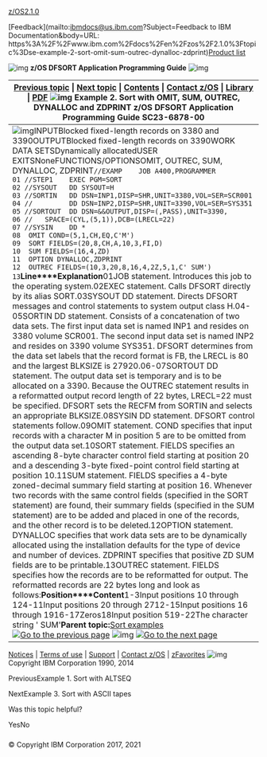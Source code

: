 [z/OS](https://www.ibm.com/docs/en/zos)[2.1.0](https://www.ibm.com/docs/en/zos/2.1.0)

[Feedback](mailto:ibmdocs@us.ibm.com?Subject=Feedback to IBM Documentation&body=URL: https%3A%2F%2Fwww.ibm.com%2Fdocs%2Fen%2Fzos%2F2.1.0%3Ftopic%3Dse-example-2-sort-omit-sum-outrec-dynalloc-zdprint)[Product list](https://www.ibm.com/docs/en/products)

![img](https://www.ibm.com/docs/en/SSLTBW_2.1.0/com.ibm.zos.v2r1.icea100/zoshead.gif) **z/OS DFSORT Application Programming Guide** ![img](https://www.ibm.com/docs/en/SSLTBW_2.1.0/com.ibm.zos.v2r1.icea100/zosspot.gif)

| [Previous topic](https://www.ibm.com/docs/en/SSLTBW_2.1.0/com.ibm.zos.v2r1.icea100/ice2ca_Example_1._Sort_with_ALTSEQ.htm) \| [Next topic](https://www.ibm.com/docs/en/SSLTBW_2.1.0/com.ibm.zos.v2r1.icea100/ice2ca_Example_3._Sort_with_ASCII_tapes.htm) \| [Contents](https://www.ibm.com/docs/en/SSLTBW_2.1.0/com.ibm.zos.v2r1.icea100/toc.htm) \| [Contact z/OS](https://www.ibm.com/docs/en/SSLTBW_2.1.0/com.ibm.zcontact.doc/webqs.html) \| [Library](https://www.ibm.com/docs/en/SSLTBW_2.1.0/com.ibm.zos.v2r1.ice/ice.htm) \| [PDF](http://publibz.boulder.ibm.com/epubs/pdf/ice2ca00.pdf)  ![img](https://www.ibm.com/docs/en/SSLTBW_2.1.0/com.ibm.zos.v2r1.icea100/c.gif) Example 2. Sort with OMIT, SUM, OUTREC, DYNALLOC and ZDPRINT  z/OS DFSORT Application Programming Guide SC23-6878-00 |
| ------------------------------------------------------------ |
| ![img](https://www.ibm.com/docs/en/SSLTBW_2.1.0/com.ibm.zos.v2r1.icea100/dblue_rule.gif)INPUTBlocked fixed-length records on 3380 and 3390OUTPUTBlocked fixed-length records on 3390WORK DATA SETSDynamically allocatedUSER EXITSNoneFUNCTIONS/OPTIONSOMIT, OUTREC, SUM, DYNALLOC, ZDPRINT`//EXAMP    JOB A400,PROGRAMMER                                  01 //STEP1    EXEC PGM=SORT                                        02 //SYSOUT   DD SYSOUT=H                                          03 //SORTIN   DD DSN=INP1,DISP=SHR,UNIT=3380,VOL=SER=SCR001        04 //         DD DSN=INP2,DISP=SHR,UNIT=3390,VOL=SER=SYS351        05 //SORTOUT  DD DSN=&&OUTPUT,DISP=(,PASS),UNIT=3390,              06 //   SPACE=(CYL,(5,1)),DCB=(LRECL=22)                           07 //SYSIN    DD *                                                 08  OMIT COND=(5,1,CH,EQ,C'M')                                    09  SORT FIELDS=(20,8,CH,A,10,3,FI,D)                             10  SUM FIELDS=(16,4,ZD)                                          11  OPTION DYNALLOC,ZDPRINT                                       12  OUTREC FIELDS=(10,3,20,8,16,4,2Z,5,1,C' SUM')                 13`**Line****Explanation**01JOB statement. Introduces this job to the operating system.02EXEC statement. Calls DFSORT directly by its alias SORT.03SYSOUT DD statement. Directs DFSORT messages and control statements to system output class H.04-05SORTIN DD statement. Consists of a concatenation of two data sets. The first input data set is named INP1 and resides on 3380 volume SCR001. The second input data set is named INP2 and resides on 3390 volume SYS351. DFSORT determines from the data set labels that the record format is FB, the LRECL is 80 and the largest BLKSIZE is 27920.06-07SORTOUT DD statement. The output data set is temporary and is to be allocated on a 3390. Because the OUTREC statement results in a reformatted output record length of 22 bytes, LRECL=22 must be specified. DFSORT sets the RECFM from SORTIN and selects an appropriate BLKSIZE.08SYSIN DD statement. DFSORT control statements follow.09OMIT statement. COND specifies that input records with a character M in position 5 are to be omitted from the output data set.10SORT statement. FIELDS specifies an ascending 8-byte character control field starting at position 20 and a descending 3-byte fixed-point control field starting at position 10.11SUM statement. FIELDS specifies a 4-byte zoned-decimal summary field starting at position 16. Whenever two records with the same control fields (specified in the SORT statement) are found, their summary fields (specified in the SUM statement) are to be added and placed in one of the records, and the other record is to be deleted.12OPTION statement. DYNALLOC specifies that work data sets are to be dynamically allocated using the installation defaults for the type of device and number of devices. ZDPRINT specifies that positive ZD SUM fields are to be printable.13OUTREC statement. FIELDS specifies how the records are to be reformatted for output. The reformatted records are 22 bytes long and look as follows:**Position****Content**1-3Input positions 10 through 124-11Input positions 20 through 2712-15Input positions 16 through 1916-17Zeros18Input position 519-22The character string ' SUM'**Parent topic:**[Sort examples](https://www.ibm.com/docs/en/SSLTBW_2.1.0/com.ibm.zos.v2r1.icea100/ice2ca_Sort_examples.htm)[![Go to the previous page](https://www.ibm.com/docs/en/SSLTBW_2.1.0/com.ibm.zos.v2r1.icea100/pageback.gif)](https://www.ibm.com/docs/en/SSLTBW_2.1.0/com.ibm.zos.v2r1.icea100/ice2ca_Example_1._Sort_with_ALTSEQ.htm) ![img](https://www.ibm.com/docs/en/SSLTBW_2.1.0/com.ibm.zos.v2r1.icea100/pagemid.gif) [![Go to the next page](https://www.ibm.com/docs/en/SSLTBW_2.1.0/com.ibm.zos.v2r1.icea100/pagenext.gif)](https://www.ibm.com/docs/en/SSLTBW_2.1.0/com.ibm.zos.v2r1.icea100/ice2ca_Example_3._Sort_with_ASCII_tapes.htm) |



[Notices](https://www.ibm.com/docs/en/SSLTBW_2.1.0/com.ibm.zaddinfo.doc/notices.html) | [Terms of use](http://www.ibm.com/legal/us/) | [Support](http://www.ibm.com/servers/eserver/zseries/zos/support/) | [Contact z/OS](https://www.ibm.com/docs/en/SSLTBW_2.1.0/com.ibm.zcontact.doc/webqs.html) | [zFavorites](http://www-03.ibm.com/systems/z/os/zos/library/zfavorites/)   ![img](https://www.ibm.com/docs/en/SSLTBW_2.1.0/com.ibm.zos.v2r1.icea100/copyright.gif)Copyright IBM Corporation 1990, 2014





PreviousExample 1. Sort with ALTSEQ

NextExample 3. Sort with ASCII tapes

Was this topic helpful?

YesNo



### 







### 















### 







### 



© Copyright IBM Corporation 2017, 2021